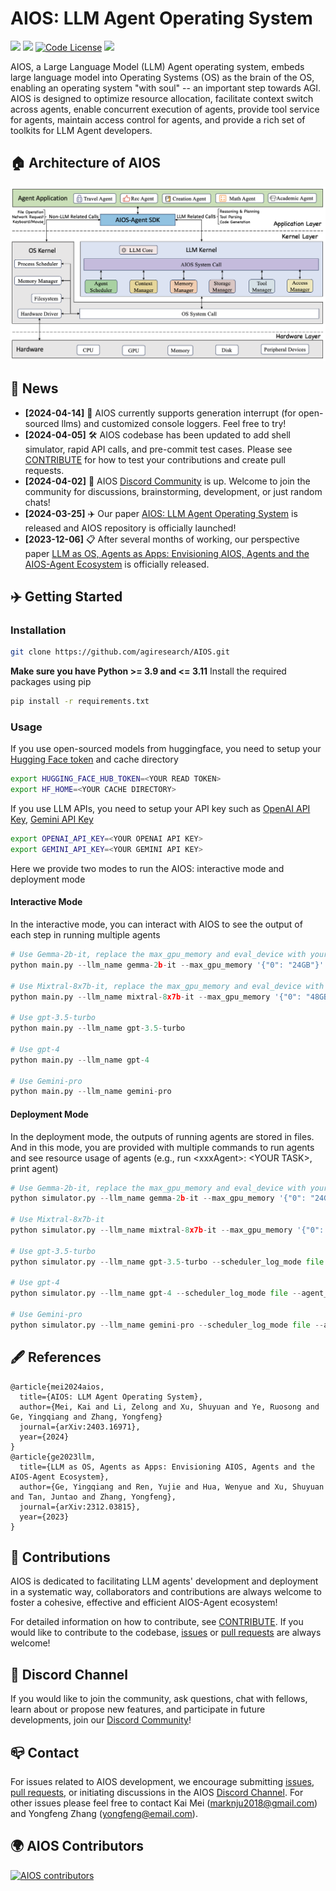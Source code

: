 # AIOS: LLM Agent Operating System

<a href='https://arxiv.org/abs/2403.16971'><img src='https://img.shields.io/badge/Paper-PDF-red'></a>
<a href='https://arxiv.org/abs/2312.03815'><img src='https://img.shields.io/badge/Paper-PDF-blue'></a>
[![Code License](https://img.shields.io/badge/Code%20License-MIT-green.svg)](https://github.com/agiresearch/AIOS/blob/main/LICENSE)
<a href='https://discord.gg/B2HFxEgTJX'><img src='https://img.shields.io/badge/Community-Discord-8A2BE2'></a>

AIOS, a Large Language Model (LLM) Agent operating system, embeds large language model into Operating Systems (OS) as the brain of the OS, enabling an operating system "with soul" -- an important step towards AGI. AIOS is designed to optimize resource allocation, facilitate context switch across agents, enable concurrent execution of agents, provide tool service for agents, maintain access control for agents, and provide a rich set of toolkits for LLM Agent developers.


## 🏠 Architecture of AIOS
<p align="center">
<img src="images/AIOS-Architecture.png">
</p>


## 📰 News
- **[2024-04-14]** 🚀 AIOS currently supports generation interrupt (for open-sourced llms) and customized console loggers. Feel free to try!
- **[2024-04-05]** 🛠️ AIOS codebase has been updated to add shell simulator, rapid API calls, and pre-commit test cases. Please see [CONTRIBUTE](https://github.com/agiresearch/AIOS/blob/main/CONTRIBUTE.md) for how to test your contributions and create pull requests.
- **[2024-04-02]** 🌟 AIOS [Discord Community](https://discord.gg/B2HFxEgTJX) is up. Welcome to join the community for discussions, brainstorming, development, or just random chats!
- **[2024-03-25]** ✈️ Our paper [AIOS: LLM Agent Operating System](https://arxiv.org/abs/2403.16971) is released and AIOS repository is officially launched!
- **[2023-12-06]** 📋 After several months of working, our perspective paper [LLM as OS, Agents as Apps: Envisioning AIOS, Agents and the AIOS-Agent Ecosystem](https://arxiv.org/abs/2312.03815) is officially released.


## ✈️ Getting Started

### Installation
```bash
git clone https://github.com/agiresearch/AIOS.git
```
**Make sure you have Python >= 3.9 and <= 3.11**
Install the required packages using pip
```bash
pip install -r requirements.txt
```

### Usage
If you use open-sourced models from huggingface, you need to setup your [Hugging Face token](https://huggingface.co/settings/tokens) and cache directory
```bash
export HUGGING_FACE_HUB_TOKEN=<YOUR READ TOKEN>
export HF_HOME=<YOUR CACHE DIRECTORY>
```
If you use LLM APIs, you need to setup your API key such as [OpenAI API Key](https://platform.openai.com/api-keys), [Gemini API Key](https://aistudio.google.com/app/apikey)
```bash
export OPENAI_API_KEY=<YOUR OPENAI API KEY>
export GEMINI_API_KEY=<YOUR GEMINI API KEY>
```

Here we provide two modes to run the AIOS: interactive mode and deployment mode
#### Interactive Mode
In the interactive mode, you can interact with AIOS to see the output of each step in running multiple agents
```python
# Use Gemma-2b-it, replace the max_gpu_memory and eval_device with your own and run
python main.py --llm_name gemma-2b-it --max_gpu_memory '{"0": "24GB"}' --eval_device "cuda:0" --max_new_tokens 256

# Use Mixtral-8x7b-it, replace the max_gpu_memory and eval_device with your own and run
python main.py --llm_name mixtral-8x7b-it --max_gpu_memory '{"0": "48GB", "1": "48GB", "2": "48GB"}' --eval_device "cuda:0" --max_new_tokens 256

# Use gpt-3.5-turbo
python main.py --llm_name gpt-3.5-turbo

# Use gpt-4
python main.py --llm_name gpt-4

# Use Gemini-pro
python main.py --llm_name gemini-pro
```
#### Deployment Mode
In the deployment mode, the outputs of running agents are stored in files. And in this mode, you are provided with multiple commands to run agents and see resource usage of agents (e.g., run \<xxxAgent\>: \<YOUR TASK\>, print agent)
```python
# Use Gemma-2b-it, replace the max_gpu_memory and eval_device with your own and run
python simulator.py --llm_name gemma-2b-it --max_gpu_memory '{"0": "24GB"}' --eval_device "cuda:0" --max_new_tokens 256 --scheduler_log_mode file --agent_log_mode file

# Use Mixtral-8x7b-it
python simulator.py --llm_name mixtral-8x7b-it --max_gpu_memory '{"0": "48GB", "1": "48GB", "2": "48GB"}' --eval_device "cuda:0" --max_new_tokens 256 --scheduler_log_mode file --agent_log_mode file

# Use gpt-3.5-turbo
python simulator.py --llm_name gpt-3.5-turbo --scheduler_log_mode file --agent_log_mode file

# Use gpt-4
python simulator.py --llm_name gpt-4 --scheduler_log_mode file --agent_log_mode file

# Use Gemini-pro
python simulator.py --llm_name gemini-pro --scheduler_log_mode file --agent_log_mode file
```

## 🖋️ References
```
@article{mei2024aios,
  title={AIOS: LLM Agent Operating System},
  author={Mei, Kai and Li, Zelong and Xu, Shuyuan and Ye, Ruosong and Ge, Yingqiang and Zhang, Yongfeng}
  journal={arXiv:2403.16971},
  year={2024}
}
@article{ge2023llm,
  title={LLM as OS, Agents as Apps: Envisioning AIOS, Agents and the AIOS-Agent Ecosystem},
  author={Ge, Yingqiang and Ren, Yujie and Hua, Wenyue and Xu, Shuyuan and Tan, Juntao and Zhang, Yongfeng},
  journal={arXiv:2312.03815},
  year={2023}
}
```

## 🚀 Contributions
AIOS is dedicated to facilitating LLM agents' development and deployment in a systematic way, collaborators and contributions are always welcome to foster a cohesive, effective and efficient AIOS-Agent ecosystem!

For detailed information on how to contribute, see [CONTRIBUTE](https://github.com/agiresearch/AIOS/blob/main/CONTRIBUTE.md). If you would like to contribute to the codebase, [issues](https://github.com/agiresearch/AIOS/issues) or [pull requests](https://github.com/agiresearch/AIOS/pulls) are always welcome!

## 🌟 Discord Channel
If you would like to join the community, ask questions, chat with fellows, learn about or propose new features, and participate in future developments, join our [Discord Community](https://discord.gg/B2HFxEgTJX)!

## 📪 Contact

For issues related to AIOS development, we encourage submitting [issues](https://github.com/agiresearch/AIOS/issues), [pull requests](https://github.com/agiresearch/AIOS/pulls), or initiating discussions in the AIOS [Discord Channel](https://discord.gg/B2HFxEgTJX). For other issues please feel free to contact Kai Mei (marknju2018@gmail.com) and Yongfeng Zhang (yongfeng@email.com).

## 🌍 AIOS Contributors
[![AIOS contributors](https://contrib.rocks/image?repo=agiresearch/AIOS&max=1000)](https://github.com/agiresearch/AIOS/graphs/contributors)
